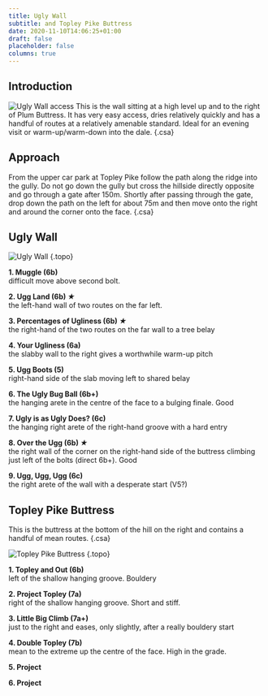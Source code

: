 ```yaml
---
title: Ugly Wall
subtitle: and Topley Pike Buttress
date: 2020-11-10T14:06:25+01:00
draft: false
placeholder: false
columns: true
---
```




## Introduction 


![Ugly Wall access](/img/peak/cheedale/ugly-wall-access.png)
This is the wall sitting at a high level up and to the right of Plum Buttress. It has very easy access, dries relatively quickly and has a handful of routes at a relatively amenable standard. Ideal for an evening visit or warm-up/warm-down into the dale.
{.csa}

## Approach

From the upper car park at Topley Pike follow the path along the ridge into the gully. Do not go down the gully but cross the hillside directly opposite and go through a gate after 150m. Shortly after passing through the gate, drop down the path on the left for about 75m and then move onto the right and around the corner onto the face.
{.csa}

## Ugly Wall

![Ugly Wall](/img/peak/cheedale/ugly-wall.jpg)
{.topo}

**1. Muggle (6b)**  
difficult move above second bolt.

**2. Ugg Land (6b) *★***  
the left-hand wall of two routes on the far left.

**3. Percentages of Ugliness (6b) *★***  
the right-hand of the two routes on the far wall to a tree belay

**4. Your Ugliness (6a)**  
the slabby wall to the right gives a worthwhile warm-up pitch

**5. Ugg Boots (5)**  
right-hand side of the slab moving left to shared belay

**6. The Ugly Bug Ball (6b+)**  
the hanging arete in the centre of the face to a bulging finale. Good

**7. Ugly is as Ugly Does? (6c)**  
the hanging right arete of the right-hand groove with a hard entry

**8. Over the Ugg (6b) *★***  
the right wall of the corner on the right-hand side of the buttress climbing just left of the bolts (direct 6b+). Good

**9. Ugg, Ugg, Ugg (6c)**  
the right arete of the wall with a desperate start (V5?)

## Topley Pike Buttress

This is the buttress at the bottom of the hill on the right and contains a handful of mean routes.
{.csa}

![Topley Pike Buttress](/img/peak/cheedale/topley-pike-buttress-2.jpg)
{.topo}

**1. Topley and Out (6b)**  
left of the shallow hanging groove. Bouldery

**2. Project Topley (7a)**  
right of the shallow hanging groove. Short and stiff.

**3. Little Big Climb (7a+)**  
just to the right and eases, only slightly, after a really bouldery start

**4. Double Topley (7b)**  
mean to the extreme up the centre of the face. High in the grade.

**5. Project**

**6. Project**